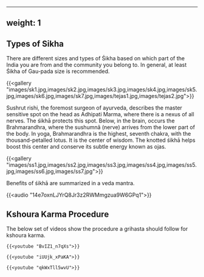 
---
weight: 1
---

## Types of Sikha

There are different sizes and types of Śikha based on which part of the India you are from and the community you belong to. In general, at least Śikha of Gau-pada size is recommended.

{{<gallery "images/sk1.jpg,images/sk2.jpg,images/sk3.jpg,images/sk4.jpg,images/sk5.jpg,images/sk6.jpg,images/sk7.jpg,images/tejas1.jpg,images/tejas2.jpg">}}

Sushrut rishi, the foremost surgeon of ayurveda, describes the master sensitive spot on the head as Adhipati Marma, where there is a nexus of all nerves. The śikhā protects this spot. Below, in the brain, occurs the Brahmarandhra, where the sushumnã (nerve) arrives from the lower part of the body. In yoga, Brahmarandhra is the highest, seventh chakra, with the thousand-petalled lotus. It is the center of wisdom. The knotted śikhā helps boost this center and conserve its subtle energy known as ojas.

{{<gallery "images/ss1.jpg,images/ss2.jpg,images/ss3.jpg,images/ss4.jpg,images/ss5.jpg,images/ss6.jpg,images/ss7.jpg">}}

Benefits of śikhā are summarized in a veda mantra.

{{<audio "14e7oxnLJYrQ8Jr3z2RWMmgzua9W6GPq1">}}

## Kshoura Karma Procedure

The below set of videos show the procedure a grihasta should follow for kshoura karma.

```
{{<youtube "BvIZ1_n7qXs">}}
```

```
{{<youtube "iUUjk_xPaKA">}}
```

```
{{<youtube "qkWxTll5wvU">}}
```